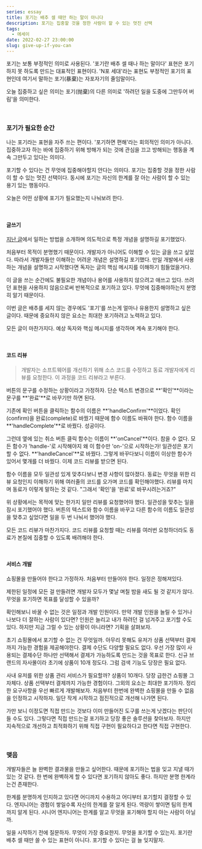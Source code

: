 ```yaml
---
series: essay
title: 포기는 배추 셀 때만 하는 말이 아니다
description: 포기는 집중할 것을 정한 사람이 할 수 있는 멋진 선택
tags:
  - 에세이
date: 2022-02-27 23:00:00
slug: give-up-if-you-can
---
```


포기는 보통 부정적인 의미로 사용된다. '포기란 배추 셀 때나 하는 말이다' 표현은 포기하지 못 하도록 만드는 대표적인 표현이다. 'N포 세대'라는 표현도 부정적인 포기의 표현인데 여기서 말하는 포기(暴棄)는 자포자기의 줄임말이다.

오늘 집중하고 싶은 의미는 포기(抛棄)의 다른 의미로 '하려던 일을 도중에 그만두어 버림'을 의미한다.

<br/>

### 포기가 필요한 순간

나는 포기라는 표현을 자주 쓰는 편이다. '포기하면 편해'라는 회의적인 의미가 아니다. 집중하고자 하는 바에 집중하기 위해 방해가 되는 것에 관심을 끄고 방해되는 행동을 계속 그만두고 있다는 의미다.

포기할 수 있다는 건 무엇에 집중해야할지 안다는 의미다. 포기는 집중할 것을 정한 사람이 할 수 있는 멋진 선택이다. 동시에 포기는 자신의 한계를 잘 아는 사람이 할 수 있는 용기 있는 행동이다.

오늘은 어떤 상황에 포기가 필요했는지 나눠보려 한다.

<br/>

#### 글쓰기

[지난 글](/three-queues-management)에서 일하는 방법을 소개하며 의도적으로 특정 개념을 설명하길 포기했었다.

처음부터 목적이 분명했기 때문이다. 개발자가 아니어도 이해할 수 있는 글을 쓰고 싶었다. 따라서 개발자들만 이해하는 어려운 개념은 설명하길 포기했다. 만일 개발에서 사용하는 개념을 설명하고 시작했다면 독자는 글의 핵심 메시지를 이해하기 힘들었을거다.

이 글을 쓰는 순간에도 불필요한 개념이나 용어를 사용하지 않으려고 애쓰고 있다. 쓰려던 표현을 사용하지 않음으로써 반복적으로 포기하고 있다. 무엇에 집중해야하는지 분명히 알기 때문이다.

이번 글은 배추를 세지 않는 경우에도 '포기'를 쓰는게 얼마나 유용한지 설명하고 싶은 글이다. 때문에 중요하지 않은 요소는 최대한 포기하려고 노력하고 있다.

모든 글이 마찬가지다. 예상 독자와 핵심 메시지를 생각하며 계속 포기해야 한다.

<br/>

#### 코드 리뷰

> 개발자는 소프트웨어를 개선하기 위해 소스 코드를 수정하고 동료 개발자에게 리뷰를 요청한다. 이 과정을 코드 리뷰라고 부른다.

버튼의 문구를 수정하는 상황이라고 가정하자. 단순 텍스트 변경으로 **'확인'**이라는 문구를 **'완료'**로 바꾸기만 하면 된다.

기존에 확인 버튼을 클릭하는 함수의 이름은 **'handleConfirm'**이었다. 확인(confirm)을 완료(complete)로 바꿨기 때문에 함수 이름도 바꿔야 한다. 함수 이름을 **'handleComplete'**로 바꿨다. 성공이다.

그런데 옆에 있는 취소 버튼 클릭 함수는 이름이 **'onCancel'**이다. 참을 수 없다. 모든 함수가 'handle-'로 시작해야지 왜 이 함수만 'on-'으로 시작하는가! 일관성은 포기할 수 없다. **'handleCancel'**로 바꿨다. 그렇게 바꾸다보니 이름이 이상한 함수가 있어서 몇개를 더 바꿨다. 이제 코드 리뷰를 받으면 된다.

함수 이름을 모두 일관성 있게 맞추다보니 변경 사항이 많아졌다. 동료는 무엇을 위한 리뷰 요청인지 이해하기 위해 여러줄의 코드를 오가며 코드를 확인해야했다. 리뷰를 마치며 동료가 이렇게 말하는 것 같다. "그래서 '확인'을 '완료'로 바꾸시려는거죠?"

위 상황에서는 목적에 맞는 한가지 일만 리뷰를 요청했어야 했다. 일관성을 맞추는 일을 잠시 포기했어야 했다. 버튼의 텍스트와 함수 이름을 바꾸고 다른 함수의 이름도 일관성을 맞추고 싶었다면 일을 두 번 나눠서 했어야 했다.

모든 코드 리뷰가 마찬가지다. 코드 리뷰를 요청할 때는 리뷰를 여러번 요청하더라도 동료가 본질에 집중할 수 있도록 배려해야 한다.

<br/>

#### 서비스 개발

쇼핑몰을 만들어야 한다고 가정하자. 처음부터 만들어야 한다. 일정은 정해져있다.

제한된 일정에 모든 걸 만들려면 개발자 모두가 몇날 며칠 밤을 새도 될 것 같지가 않다. 무엇을 포기하면 목표를 달성할 수 있을까?

확인해보니 바꿀 수 없는 것은 일정과 개발 인원이다. 만약 개발 인원을 늘릴 수 있거나 나보다 더 잘하는 사람이 있다면? 인원은 늘리고 내가 하려던 걸 넘겨주고 포기할 수도 있다. 하지만 지금 그럴 수 있는 상황이 아니라면? 기획을 살펴보자.

초기 쇼핑몰에서 포기할 수 없는 건 무엇일까. 아무리 못해도 유저가 상품 선택부터 결제까지 가능한 경험을 제공해야한다. 결제 수단도 다양할 필요도 없다. 우선 가장 많이 사용되는 결제수단 하나만 선택해서 결제가 가능하도록 만드는 것을 목표로 한다. 신규 브랜드의 자사몰이라 초기에 상품이 10개 정도다. 그럼 검색 기능도 당장은 필요 없다.

사내 유저를 위한 상품 관리 서비스가 필요할까? 상품이 10개다. 당장 급한건 쇼핑몰 그 자체다. 상품 선택부터 결제까지 가능한 경험이다. 그외의 요소는 최대한 포기하자. 정리한 요구사항을 우선 빠르게 개발해보자. 처음부터 한번에 완벽한 쇼핑몰을 만들 수 없음을 인정하고 시작하자. 일단 작게 시작하고 점진적으로 개선해 나가면 된다.

가만 보니 이정도면 직접 만드는 것보다 이미 만들어진 도구를 쓰는게 낫겠다는 판단이 들 수도 있다. 그렇다면 직접 만드는걸 포기하고 당장 좋은 솔루션을 찾아보자. 하지만 지속적으로 개선하고 최적화하기 위해 직접 구현이 필요하다고 한다면 직접 구현한다.

<br/>

### 맺음

개발자들은 늘 완벽한 결과물을 만들고 싶어한다. 때문에 포기하는 법을 잊고 지낼 때가 있는 것 같다. 한 번에 완벽하게 할 수 있다면 포기하지 않아도 좋다. 하지만 분명 한계라는건 존재한다.

한계를 분명하게 인지하고 있다면 어디까지 수용하고 어디부터 포기할지 결정할 수 있다. 엔지니어는 경험이 쌓일수록 자신의 한계를 잘 알게 된다. 역량이 쌓이면 팀의 한계까지 알게 된다. 시니어 엔지니어는 한계를 알고 무엇을 포기해야 할지 아는 사람이 아닐까.

일을 시작하기 전에 질문하자. 무엇이 가장 중요한지. 무엇을 포기할 수 있는지. 포기란 배추 셀 때만 쓸 수 있는 표현이 아니다. 포기할 수 있다는 걸 늘 잊지말자.

